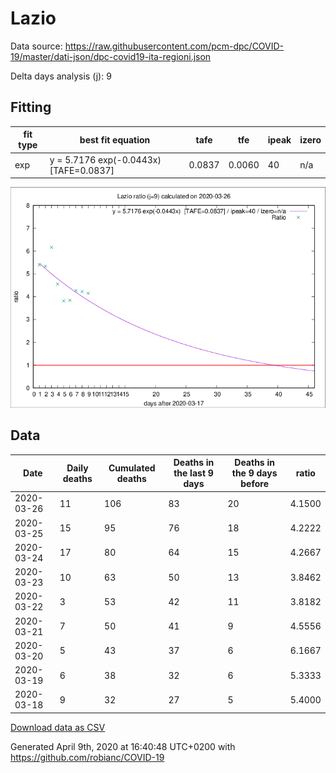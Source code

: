 # Lazio

Data source: https://raw.githubusercontent.com/pcm-dpc/COVID-19/master/dati-json/dpc-covid19-ita-regioni.json

Delta days analysis (j): 9

## Fitting 
|fit type|best fit equation|tafe|tfe|ipeak|izero|
|-------|-----|--------|------|---|---|
|exp|y = 5.7176 exp(-0.0443x)  [TAFE=0.0837]|0.0837|0.0060|40|n/a|

![Plot](COVID-19_lazio_j9_2020-03-26.png)

## Data
|Date|Daily deaths|Cumulated deaths|Deaths in the last 9 days|Deaths in the 9 days before|ratio|
|----|----------|-----------|-------|--------------------|-----|
|2020-03-26|11|106|83|20|4.1500|
|2020-03-25|15|95|76|18|4.2222|
|2020-03-24|17|80|64|15|4.2667|
|2020-03-23|10|63|50|13|3.8462|
|2020-03-22|3|53|42|11|3.8182|
|2020-03-21|7|50|41|9|4.5556|
|2020-03-20|5|43|37|6|6.1667|
|2020-03-19|6|38|32|6|5.3333|
|2020-03-18|9|32|27|5|5.4000|

[Download data as CSV](COVID-19_lazio_j9_2020-03-26.csv)

Generated April 9th, 2020 at 16:40:48 UTC+0200 with https://github.com/robianc/COVID-19

